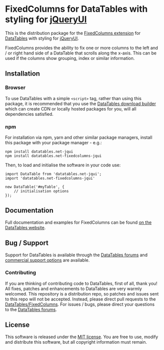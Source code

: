 # FixedColumns for DataTables with styling for [jQueryUI](http://jqueryui.com/)

This is the distribution package for the [FixedColumns extension](https://datatables.net/extensions/fixedcolumns) for [DataTables](https://datatables.net/) with styling for [jQueryUI](http://jqueryui.com/).

FixedColumns provides the ability to fix one or more columns to the left and / or right hand side of a DataTable that scrolls along the x-axis. This can be used if the columns show grouping, index or similar information.


## Installation

### Browser

To use DataTables with a simple `<script>` tag, rather than using this package, it is recommended that you use the [DataTables download builder](//datatables.net/download) which can create CDN or locally hosted packages for you, will all dependencies satisfied.

### npm

For installation via npm, yarn and other similar package managers, install this package with your package manager - e.g.:

```
npm install datatables.net-jqui
npm install datatables.net-fixedcolumns-jqui
```

Then, to load and initialise the software in your code use:

```
import DataTable from 'datatables.net-jqui';
import 'datatables.net-fixedcolumns-jqui'

new DataTable('#myTable', {
    // initialisation options
});
```


## Documentation

Full documentation and examples for FixedColumns can be found [on the DataTables website](https://datatables.net/extensions/fixedcolumns).


## Bug / Support

Support for DataTables is available through the [DataTables forums](//datatables.net/forums) and [commercial support options](//datatables.net/support) are available.

### Contributing

If you are thinking of contributing code to DataTables, first of all, thank you! All fixes, patches and enhancements to DataTables are very warmly welcomed. This repository is a distribution repo, so patches and issues sent to this repo will not be accepted. Instead, please direct pull requests to the [DataTables/FixedColumns](http://github.com/DataTables/FixedColumns). For issues / bugs, please direct your questions to the [DataTables forums](//datatables.net/forums).


## License

This software is released under the [MIT license](//datatables.net/license). You are free to use, modify and distribute this software, but all copyright information must remain.

